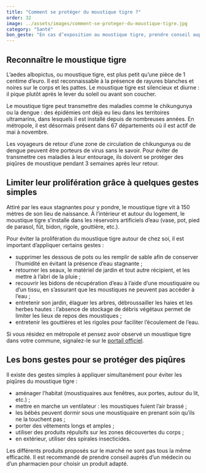 ```yaml
---
title: "Comment se protéger du moustique tigre ?"
order: 32
image: ../assets/images/comment-se-proteger-du-moustique-tigre.jpg
category: "Santé"
bon_geste: "En cas d’exposition au moustique tigre, prendre conseil auprès de son médecin pour choisir un répulsif adapté."
---
```


## Reconnaître le moustique tigre

L’aedes albopictus, ou moustique tigre, est plus petit qu’une pièce de 1 centime d’euro. Il est reconnaissable à la présence de rayures blanches et noires sur le corps et les pattes. Le moustique tigre est silencieux et diurne : il pique plutôt après le lever du soleil ou avant son coucher.

Le moustique tigre peut transmettre des maladies comme le chikungunya ou la dengue : des épidémies ont déjà eu lieu dans les territoires ultramarins, dans lesquels il est installé depuis de nombreuses années. En métropole, il est désormais présent dans 67 départements où il est actif de mai à novembre.

Les voyageurs de retour d’une zone de circulation de chikungunya ou de dengue peuvent être porteurs de virus sans le savoir. Pour éviter de transmettre ces maladies à leur entourage, ils doivent se protéger des piqûres de moustique pendant 3 semaines après leur retour.

## Limiter leur prolifération grâce à quelques gestes simples

Attiré par les eaux stagnantes pour y pondre, le moustique tigre vit à 150 mètres de son lieu de naissance. À l’intérieur et autour du logement, le moustique tigre s’installe dans les réservoirs artificiels d’eau (vase, pot, pied de parasol, fût, bidon, rigole, gouttière, etc.).

Pour éviter la prolifération du moustique tigre autour de chez soi, il est important d’appliquer certains gestes :
- supprimer les dessous de pots ou les remplir de sable afin de conserver l’humidité en évitant la présence d’eau stagnante ;
- retourner les seaux, le matériel de jardin et tout autre récipient, et les mettre à l’abri de la pluie ;
- recouvrir les bidons de récupération d’eau à l’aide d’une moustiquaire ou d’un tissu, en s’assurant que les moustiques ne peuvent pas accéder à l’eau ;
- entretenir son jardin, élaguer les arbres, débroussailler les haies et les herbes hautes : l’absence de stockage de débris végétaux permet de limiter les lieux de repos des moustiques ;
- entretenir les gouttières et les rigoles pour faciliter l’écoulement de l’eau.
 
Si vous résidez en métropole et pensez avoir observé un moustique tigre dans votre commune, signalez-le sur le [portail officiel](http://www.signalement-moustique.fr/).

## Les bons gestes pour se protéger des piqûres

Il existe des gestes simples à appliquer simultanément pour éviter les piqûres du moustique tigre :
- aménager l’habitat (moustiquaires aux fenêtres, aux portes, autour du lit, etc.) ;
- mettre en marche un ventilateur : les moustiques fuient l’air brassé ;
- les bébés peuvent dormir sous une moustiquaire en prenant soin qu’ils ne la touchent pas ;
- porter des vêtements longs et amples ;
- utiliser des produits répulsifs sur les zones découvertes du corps ;
- en extérieur, utiliser des spirales insecticides.
 
Les différents produits proposés sur le marché ne sont pas tous la même efficacité. Il est recommandé de prendre conseil auprès d’un médecin ou d’un pharmacien pour choisir un produit adapté.

